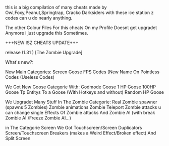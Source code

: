 this is a big compilation of many cheats
made by Owl,Foxy,Peanut,Springtrap,
Cracko Darksiders 
with these ice station z codes can u do 
nearly anything.

The other Colour Files For this cheats On
my Profile Doesnt get upgradet Anymore i 
just upgrade this Sometimes.

+++NEW ISZ CHEATS UPDATE+++ 

release (1.31 ) [The Zombie Upgrade]

What's new?:

New Main Categories:
Screen
Goose
FPS Codes
(New Name On Pointless Codes (Useless Codes)

We Got New Goose Categorie With:
Godmode Goose
1 HP Goose 
100HP Goose
Tp Entitys To a Goose 
(With Hotkeys and without)
Random HP Goose

We Upgradet Many Stuff In The Zombie Categorie:
Real Zombie spawner (spawns 5 Zombies)
Zombie animations
Zombie Teleport
Zombie attacks 
u can change single Effects Of 
Zombie attacks
And Zombie AI
(with break Zombie AI /Freeze Zombie AI...)

in The Categorie Screen We Got 
Touchscreen/Screen Duplicators
Screen/Touchscreen Breakers 
(makes a Weird Effect/Broken effect)
And Split Screen
